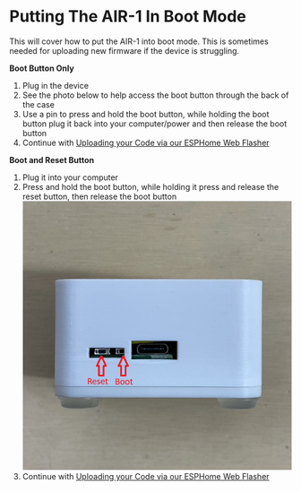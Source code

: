 # Putting The AIR-1 In Boot Mode

This will cover how to put the AIR-1 into boot mode. This is sometimes needed for uploading new firmware if the device is struggling.

**Boot Button Only**

1. Plug in the device
2. See the photo below to help access the boot button through the back of the case
3. Use a pin to press and hold the boot button, while holding the boot button plug it back into your computer/power and then release the boot button
4. Continue with [Uploading your Code via our ESPHome Web Flasher](https://wiki.apolloautomation.com/books/air-1/page/manually-uploading-code-through-esphome "Uploading your Code via our ESPHome Web Flasher")

**Boot and Reset Button**

1. Plug it into your computer
2. Press and hold the boot button, while holding it press and release the reset button, then release the boot button  
    ![AIR-1 Boot-Reset Red.png](../assets/air-1-boot-reset-red.png)
3. Continue with [Uploading your Code via our ESPHome Web Flasher](https://wiki.apolloautomation.com/books/air-1/page/manually-uploading-code-through-esphome "Uploading your Code via our ESPHome Web Flasher")